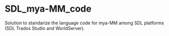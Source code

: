# SDL_mya-MM_code
Solution to standarize the language code for mya-MM among SDL platforms (SDL Trados Studio and WorldServer).
